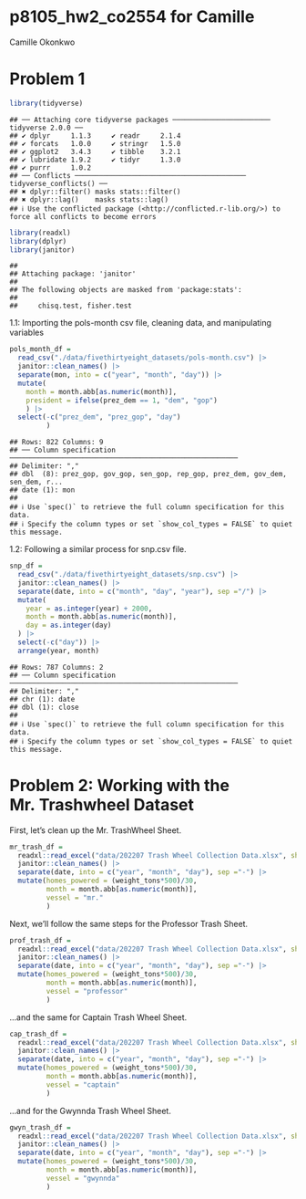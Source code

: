 p8105_hw2_co2554 for Camille
================
Camille Okonkwo

# Problem 1

``` r
library(tidyverse)
```

    ## ── Attaching core tidyverse packages ──────────────────────── tidyverse 2.0.0 ──
    ## ✔ dplyr     1.1.3     ✔ readr     2.1.4
    ## ✔ forcats   1.0.0     ✔ stringr   1.5.0
    ## ✔ ggplot2   3.4.3     ✔ tibble    3.2.1
    ## ✔ lubridate 1.9.2     ✔ tidyr     1.3.0
    ## ✔ purrr     1.0.2     
    ## ── Conflicts ────────────────────────────────────────── tidyverse_conflicts() ──
    ## ✖ dplyr::filter() masks stats::filter()
    ## ✖ dplyr::lag()    masks stats::lag()
    ## ℹ Use the conflicted package (<http://conflicted.r-lib.org/>) to force all conflicts to become errors

``` r
library(readxl)
library(dplyr)
library(janitor)
```

    ## 
    ## Attaching package: 'janitor'
    ## 
    ## The following objects are masked from 'package:stats':
    ## 
    ##     chisq.test, fisher.test

1.1: Importing the pols-month csv file, cleaning data, and manipulating
variables

``` r
pols_month_df = 
  read_csv("./data/fivethirtyeight_datasets/pols-month.csv") |>
  janitor::clean_names() |>
  separate(mon, into = c("year", "month", "day")) |>
  mutate(
    month = month.abb[as.numeric(month)], 
    president = ifelse(prez_dem == 1, "dem", "gop")
    ) |>
  select(-c("prez_dem", "prez_gop", "day")
         )
```

    ## Rows: 822 Columns: 9
    ## ── Column specification ────────────────────────────────────────────────────────
    ## Delimiter: ","
    ## dbl  (8): prez_gop, gov_gop, sen_gop, rep_gop, prez_dem, gov_dem, sen_dem, r...
    ## date (1): mon
    ## 
    ## ℹ Use `spec()` to retrieve the full column specification for this data.
    ## ℹ Specify the column types or set `show_col_types = FALSE` to quiet this message.

1.2: Following a similar process for snp.csv file.

``` r
snp_df =
  read_csv("./data/fivethirtyeight_datasets/snp.csv") |>
  janitor::clean_names() |>
  separate(date, into = c("month", "day", "year"), sep ="/") |>
  mutate(
    year = as.integer(year) + 2000,
    month = month.abb[as.numeric(month)],
    day = as.integer(day)
  ) |>
  select(-c("day")) |>
  arrange(year, month)
```

    ## Rows: 787 Columns: 2
    ## ── Column specification ────────────────────────────────────────────────────────
    ## Delimiter: ","
    ## chr (1): date
    ## dbl (1): close
    ## 
    ## ℹ Use `spec()` to retrieve the full column specification for this data.
    ## ℹ Specify the column types or set `show_col_types = FALSE` to quiet this message.

# Problem 2: Working with the Mr. Trashwheel Dataset

First, let’s clean up the Mr. TrashWheel Sheet.

``` r
mr_trash_df =
  readxl::read_excel("data/202207 Trash Wheel Collection Data.xlsx", sheet = "Mr. Trash Wheel", range = "A2:N549") |>
  janitor::clean_names() |>
  separate(date, into = c("year", "month", "day"), sep ="-") |>
  mutate(homes_powered = (weight_tons*500)/30, 
         month = month.abb[as.numeric(month)],
         vessel = "mr."
         )
```

Next, we’ll follow the same steps for the Professor Trash Sheet.

``` r
prof_trash_df =
  readxl::read_excel("data/202207 Trash Wheel Collection Data.xlsx", sheet = "Professor Trash Wheel", range = "A2:M96") |>
  janitor::clean_names() |>
  separate(date, into = c("year", "month", "day"), sep ="-") |>
  mutate(homes_powered = (weight_tons*500)/30,
         month = month.abb[as.numeric(month)],
         vessel = "professor"
         )
```

…and the same for Captain Trash Wheel Sheet.

``` r
cap_trash_df =
  readxl::read_excel("data/202207 Trash Wheel Collection Data.xlsx", sheet = "Captain Trash Wheel", range = "A2:K27") |>
  janitor::clean_names() |>
  separate(date, into = c("year", "month", "day"), sep ="-") |>
  mutate(homes_powered = (weight_tons*500)/30, 
         month = month.abb[as.numeric(month)],
         vessel = "captain"
         )
```

…and for the Gwynnda Trash Wheel Sheet.

``` r
gwyn_trash_df =
  readxl::read_excel("data/202207 Trash Wheel Collection Data.xlsx", sheet = "Gwynnda Trash Wheel", range = "A2:K27") |>
  janitor::clean_names() |>
  separate(date, into = c("year", "month", "day"), sep ="-") |>
  mutate(homes_powered = (weight_tons*500)/30, 
         month = month.abb[as.numeric(month)],
         vessel = "gwynnda"
         )
```
